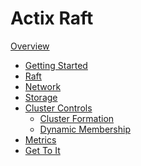 Actix Raft
==========
[Overview](./overview.md)
- [Getting Started](./getting-started.md)
- [Raft](./raft.md)
- [Network](./network.md)
- [Storage](./storage.md)
- [Cluster Controls](./cluster-controls.md)
    - [Cluster Formation](./cluster-formation.md)
    - [Dynamic Membership](./dynamic-membership.md)
- [Metrics](./metrics.md)
- [Get To It](./get-to-it.md)
